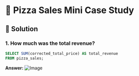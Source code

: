 # 🍕 Pizza Sales Mini Case Study

## 📌 Solution

### 1. How much was the total revenue?

````sql
SELECT SUM(corrected_total_price) AS total_revenue 
FROM pizza_sales;
````
**Answer:**
![Image](https://github.com/user-attachments/assets/7a131112-3f5d-4761-a420-9dea3fd37283)



